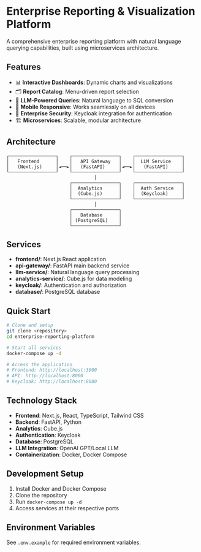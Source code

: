 # Enterprise Reporting & Visualization Platform

A comprehensive enterprise reporting platform with natural language querying capabilities, built using microservices architecture.

## Features

- 📊 **Interactive Dashboards**: Dynamic charts and visualizations
- 🗂️ **Report Catalog**: Menu-driven report selection
- 🤖 **LLM-Powered Queries**: Natural language to SQL conversion
- 📱 **Mobile Responsive**: Works seamlessly on all devices
- 🔐 **Enterprise Security**: Keycloak integration for authentication
- 🏗️ **Microservices**: Scalable, modular architecture

## Architecture

```
┌─────────────────┐    ┌─────────────────┐    ┌─────────────────┐
│   Frontend      │    │   API Gateway   │    │  LLM Service    │
│   (Next.js)     │◄──►│   (FastAPI)     │◄──►│   (FastAPI)     │
└─────────────────┘    └─────────────────┘    └─────────────────┘
                                │
                       ┌─────────────────┐    ┌─────────────────┐
                       │  Analytics      │    │  Auth Service   │
                       │  (Cube.js)      │    │  (Keycloak)     │
                       └─────────────────┘    └─────────────────┘
                                │
                       ┌─────────────────┐
                       │   Database      │
                       │ (PostgreSQL)    │
                       └─────────────────┘
```

## Services

- **frontend/**: Next.js React application
- **api-gateway/**: FastAPI main backend service
- **llm-service/**: Natural language query processing
- **analytics-service/**: Cube.js for data modeling
- **keycloak/**: Authentication and authorization
- **database/**: PostgreSQL database

## Quick Start

```bash
# Clone and setup
git clone <repository>
cd enterprise-reporting-platform

# Start all services
docker-compose up -d

# Access the application
# Frontend: http://localhost:3000
# API: http://localhost:8000
# Keycloak: http://localhost:8080
```

## Technology Stack

- **Frontend**: Next.js, React, TypeScript, Tailwind CSS
- **Backend**: FastAPI, Python
- **Analytics**: Cube.js
- **Authentication**: Keycloak
- **Database**: PostgreSQL
- **LLM Integration**: OpenAI GPT/Local LLM
- **Containerization**: Docker, Docker Compose

## Development Setup

1. Install Docker and Docker Compose
2. Clone the repository
3. Run `docker-compose up -d`
4. Access services at their respective ports

## Environment Variables

See `.env.example` for required environment variables.